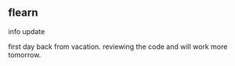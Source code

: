## flearn

info update

first day back from vacation. reviewing the code and will work more tomorrow.
